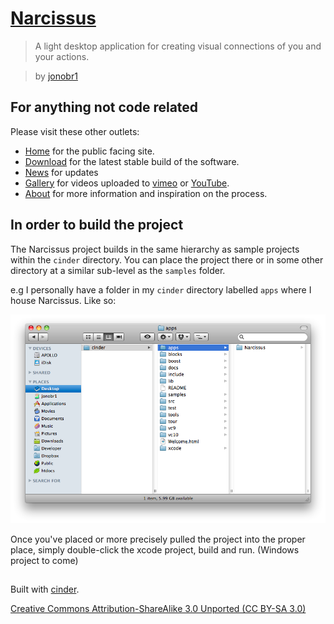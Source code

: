 # [Narcissus](http://narcissus-app.com/)

> A light desktop application for creating visual connections of you and your actions.

> by [jonobr1](http://jonobr1.com/)

## For anything not code related

Please visit these other outlets:

+ [Home](http://narcissus-app.com/) for the public facing site.
+ [Download](http://narcissus-app.com/index.php?p=download) for the latest stable build of the software.
+ [News](http://news.narcissus-app.com/) for updates
+ [Gallery](http://narcissus-app.com/index.php?p=gallery) for videos uploaded to [vimeo](http://vimeo.com/tag:narcissus-app) or [YouTube](http://www.youtube.com/results?search_query=narcissus-app&search=tag).
+ [About](http://narcissus-app.com/index.php?p=about) for more information and inspiration on the process.

## In order to build the project

The Narcissus project builds in the same hierarchy as sample projects within the `cinder` directory. You can place the project there or in some other directory at a similar sub-level as the `samples` folder.

e.g I personally have a folder in my `cinder` directory labelled `apps` where I house Narcissus. Like so:

![cinder/apps/Narcissus](https://github.com/jonobr1/Narcissus/raw/master/README/hierarchy.png "Narcissus Folder Hierarchy")

Once you've placed or more precisely pulled the project into the proper place, simply double-click the xcode project, build and run. (Windows project to come)

## 

Built with [cinder](http://libcinder.org/).

[Creative Commons Attribution-ShareAlike 3.0 Unported \(CC BY-SA 3.0\)](http://creativecommons.org/licenses/by-sa/3.0/)